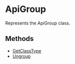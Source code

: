 # ApiGroup

Represents the ApiGroup class.

## Methods

- [GetClassType](./Methods/GetClassType.md)
- [Ungroup](./Methods/Ungroup.md)
